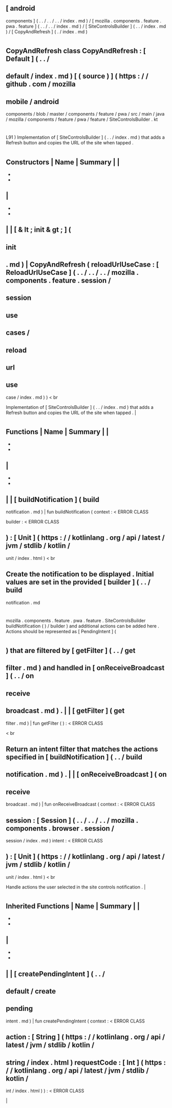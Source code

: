 [
android
-
components
]
(
.
.
/
.
.
/
.
.
/
index
.
md
)
/
[
mozilla
.
components
.
feature
.
pwa
.
feature
]
(
.
.
/
.
.
/
index
.
md
)
/
[
SiteControlsBuilder
]
(
.
.
/
index
.
md
)
/
[
CopyAndRefresh
]
(
.
/
index
.
md
)
#
CopyAndRefresh
class
CopyAndRefresh
:
[
Default
]
(
.
.
/
-
default
/
index
.
md
)
[
(
source
)
]
(
https
:
/
/
github
.
com
/
mozilla
-
mobile
/
android
-
components
/
blob
/
master
/
components
/
feature
/
pwa
/
src
/
main
/
java
/
mozilla
/
components
/
feature
/
pwa
/
feature
/
SiteControlsBuilder
.
kt
#
L91
)
Implementation
of
[
SiteControlsBuilder
]
(
.
.
/
index
.
md
)
that
adds
a
Refresh
button
and
copies
the
URL
of
the
site
when
tapped
.
#
#
#
Constructors
|
Name
|
Summary
|
|
-
-
-
|
-
-
-
|
|
[
&
lt
;
init
&
gt
;
]
(
-
init
-
.
md
)
|
CopyAndRefresh
(
reloadUrlUseCase
:
[
ReloadUrlUseCase
]
(
.
.
/
.
.
/
.
.
/
mozilla
.
components
.
feature
.
session
/
-
session
-
use
-
cases
/
-
reload
-
url
-
use
-
case
/
index
.
md
)
)
<
br
>
Implementation
of
[
SiteControlsBuilder
]
(
.
.
/
index
.
md
)
that
adds
a
Refresh
button
and
copies
the
URL
of
the
site
when
tapped
.
|
#
#
#
Functions
|
Name
|
Summary
|
|
-
-
-
|
-
-
-
|
|
[
buildNotification
]
(
build
-
notification
.
md
)
|
fun
buildNotification
(
context
:
<
ERROR
CLASS
>
builder
:
<
ERROR
CLASS
>
)
:
[
Unit
]
(
https
:
/
/
kotlinlang
.
org
/
api
/
latest
/
jvm
/
stdlib
/
kotlin
/
-
unit
/
index
.
html
)
<
br
>
Create
the
notification
to
be
displayed
.
Initial
values
are
set
in
the
provided
[
builder
]
(
.
.
/
build
-
notification
.
md
#
mozilla
.
components
.
feature
.
pwa
.
feature
.
SiteControlsBuilder
buildNotification
(
)
/
builder
)
and
additional
actions
can
be
added
here
.
Actions
should
be
represented
as
[
PendingIntent
]
(
#
)
that
are
filtered
by
[
getFilter
]
(
.
.
/
get
-
filter
.
md
)
and
handled
in
[
onReceiveBroadcast
]
(
.
.
/
on
-
receive
-
broadcast
.
md
)
.
|
|
[
getFilter
]
(
get
-
filter
.
md
)
|
fun
getFilter
(
)
:
<
ERROR
CLASS
>
<
br
>
Return
an
intent
filter
that
matches
the
actions
specified
in
[
buildNotification
]
(
.
.
/
build
-
notification
.
md
)
.
|
|
[
onReceiveBroadcast
]
(
on
-
receive
-
broadcast
.
md
)
|
fun
onReceiveBroadcast
(
context
:
<
ERROR
CLASS
>
session
:
[
Session
]
(
.
.
/
.
.
/
.
.
/
mozilla
.
components
.
browser
.
session
/
-
session
/
index
.
md
)
intent
:
<
ERROR
CLASS
>
)
:
[
Unit
]
(
https
:
/
/
kotlinlang
.
org
/
api
/
latest
/
jvm
/
stdlib
/
kotlin
/
-
unit
/
index
.
html
)
<
br
>
Handle
actions
the
user
selected
in
the
site
controls
notification
.
|
#
#
#
Inherited
Functions
|
Name
|
Summary
|
|
-
-
-
|
-
-
-
|
|
[
createPendingIntent
]
(
.
.
/
-
default
/
create
-
pending
-
intent
.
md
)
|
fun
createPendingIntent
(
context
:
<
ERROR
CLASS
>
action
:
[
String
]
(
https
:
/
/
kotlinlang
.
org
/
api
/
latest
/
jvm
/
stdlib
/
kotlin
/
-
string
/
index
.
html
)
requestCode
:
[
Int
]
(
https
:
/
/
kotlinlang
.
org
/
api
/
latest
/
jvm
/
stdlib
/
kotlin
/
-
int
/
index
.
html
)
)
:
<
ERROR
CLASS
>
|

